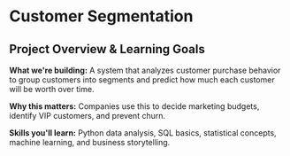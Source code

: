 # Customer Segmentation
## Project Overview & Learning Goals
**What we're building:** A system that analyzes customer purchase behavior to group customers into segments and predict how much each customer will be worth over time.

**Why this matters:** Companies use this to decide marketing budgets, identify VIP customers, and prevent churn.

**Skills you'll learn:** Python data analysis, SQL basics, statistical concepts, machine learning, and business storytelling.
